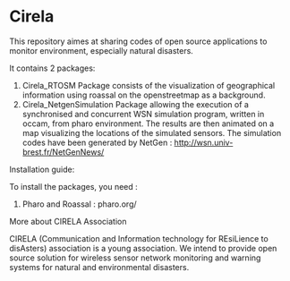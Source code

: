 Cirela
======

This repository aimes at sharing codes of open source applications to monitor environment, especially natural disasters.

It contains 2 packages:

1. Cirela_RTOSM Package consists of the visualization of geographical information using roassal on the openstreetmap as a background.
2. Cirela_NetgenSimulation Package allowing the execution of a synchronised and concurrent WSN simulation program, written in occam, from pharo environment. The results are then animated on a map visualizing the locations of the simulated sensors. The simulation codes have been generated by NetGen :
  http://wsn.univ-brest.fr/NetGenNews/

Installation guide:

To install the packages, you need :
1. Pharo and Roassal :
    pharo.org/


More about CIRELA Association

CIRELA (Communication and Information technology for REsiLience to disAsters) association is a young association. We intend to provide open source solution for wireless sensor network monitoring and warning systems for natural and environmental disasters.

